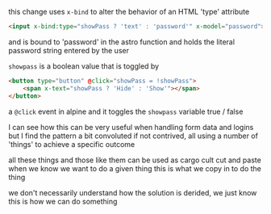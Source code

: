 
this change uses `x-bind` to alter the behavior of an HTML 'type' attribute 

```html
<input x-bind:type="showPass ? 'text' : 'password'" x-model="password">
```

and is bound to 'password' in the astro function and holds the literal password string entered by the user

`showpass` is a boolean value that is toggled by 

```html
<button type="button" @click="showPass = !showPass">
    <span x-text="showPass ? 'Hide' : 'Show'"></span>
</button>
```

a `@click` event in alpine and it toggles the `showpass` variable true / false

I can see how this can be very useful when handling form data and logins but I find the pattern a bit convoluted if not contrived, all using a number of 'things' to achieve a specific outcome

all these things and those like them can be used as cargo cult cut and paste when we know we want to do a given thing this is what we copy in to do the thing

we don't necessarily understand how the solution is derided, we just know this is how we can do something
